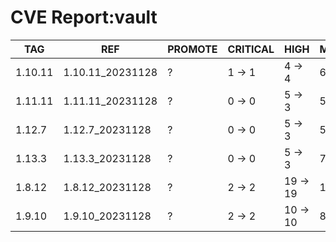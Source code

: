 # CVE Report:vault
|   TAG   |       REF        | PROMOTE | CRITICAL |   HIGH   |  MEDIUM  |  LOW   | UNKNOWN |
|---------|------------------|---------|----------|----------|----------|--------|---------|
| 1.10.11 | 1.10.11_20231128 | ?       | 1 -> 1   | 4 -> 4   | 6 -> 6   | 1 -> 1 | 0 -> 0  |
| 1.11.11 | 1.11.11_20231128 | ?       | 0 -> 0   | 5 -> 3   | 5 -> 3   | 0 -> 0 | 0 -> 0  |
| 1.12.7  | 1.12.7_20231128  | ?       | 0 -> 0   | 5 -> 3   | 5 -> 3   | 0 -> 0 | 0 -> 0  |
| 1.13.3  | 1.13.3_20231128  | ?       | 0 -> 0   | 5 -> 3   | 7 -> 5   | 0 -> 0 | 0 -> 0  |
| 1.8.12  | 1.8.12_20231128  | ?       | 2 -> 2   | 19 -> 19 | 13 -> 13 | 1 -> 1 | 0 -> 0  |
| 1.9.10  | 1.9.10_20231128  | ?       | 2 -> 2   | 10 -> 10 | 8 -> 8   | 1 -> 1 | 0 -> 0  |
